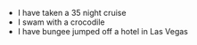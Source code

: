 * I have taken a 35 night cruise
* I swam with a crocodile
* I have bungee jumped off a hotel in Las Vegas